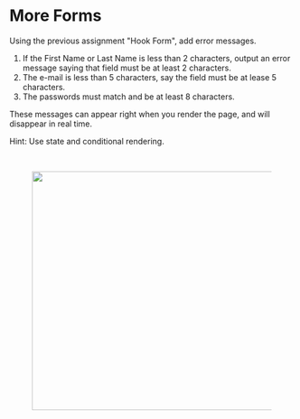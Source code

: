 <h1 class="text-center">More Forms</h1><p>Using the previous assignment "Hook Form", add error messages.</p><ol><li>If the First Name or Last Name is less than 2 characters, output an error message saying that field must be at least 2 characters.</li><li>The e-mail is less than 5 characters, say the field must be at lease 5 characters.</li><li>The passwords must match and be at least 8 characters.</li></ol><p>These messages can appear right when you render the page, and will disappear in real time.</p><p>Hint: Use state and conditional rendering.</p><p><br></p><figure class="text-center"><img src="https://s3.amazonaws.com/General_V88/boomyeah2015/codingdojo/curriculum/content/chapter/Untitled_Diagram_%281%29.png" style="width: 552px; height: 423px;" width="552" height="423"></figure><p></p>
